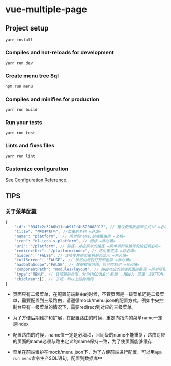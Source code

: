 # vue-multiple-page

## Project setup
```
yarn install
```

### Compiles and hot-reloads for development
```
yarn run dev
```

### Create menu tree Sql
```
npm run menu
```

### Compiles and minifies for production
```
yarn run build
```

### Run your tests
```
yarn run test
```

### Lints and fixes files
```
yarn run lint
```

### Customize configuration
See [Configuration Reference](https://cli.vuejs.org/config/).


## TIPS

### 关于菜单配置

```javascript
{
	"id": "0347c2c32b6b11eab9f1f4b520008912", // 建议使用数据库生成id =必填=
    "title": "中央控制台", //菜单的名称 =必填=
    "name": "platform",  // 菜单的name,前端路由用 =必填=
    "icon": "el-icon-s-platform", // 图标 =非必填=
    "uri": "/platform", // 路径，对应菜单的路径 =菜单项和带跳转的按钮项必填=
    "redirectUri": "/platform/index", // 路由重定向 =非必填=
    "hidden": "FALSE", // 该项在左侧菜单树是否显示 =非必填=
    "fullScreen": "FALSE"， // 该路由是否打开即全屏 =非必填=
	"hasDataScope":"FALSE", // 数据权限范围，后台控制用 =非必填=
	"componentPath": "modules/layout", // 路由对应的前端页面的路径 =菜单项和带跳转的按钮项必填=
    "type":"MENU", // 该项是的类型，分为[MODULE:'系统'，MENU:'菜单',BUTTON:'按钮']， =必填=
    "chidlren":[], // 子项，和以上结构相同
}
```

- 页面只有二级菜单，在配置前端路由的时候，不管页面是一级菜单还是二级菜单，需要配置到三级路由，请遵循mock/menu.json的配置方式。例如中央控制台只有一级菜单的情况下，需要redirect到对应的三级菜单。

- 为了方便后期维护和扩展，在配置路由的时候，重定向指向的菜单name一定是index

- 配置路由的时候，name值一定是必填项，且同级的name不能重复，路由对应的页面的name必须与路由定义的name保持一致，为了使页面能够缓存

- 菜单在前端维护在mock/menu.json下，为了方便前端进行配置，可以用`npm run menu`命令生产SQL语句，配置到数据库中



